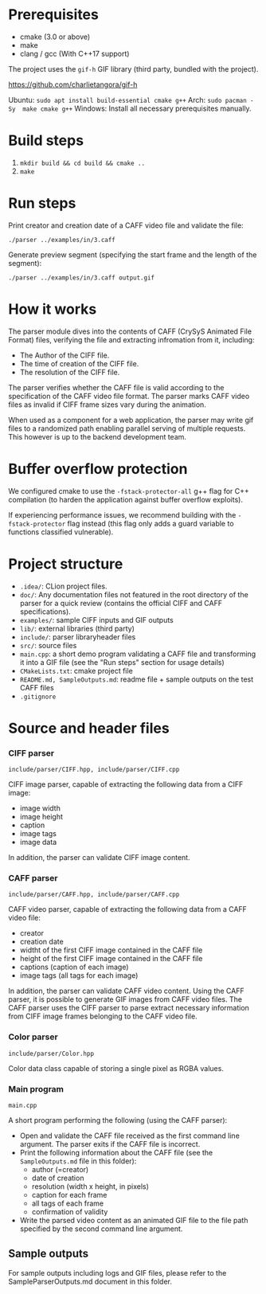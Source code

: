 # Prerequisites

- cmake (3.0 or above)
- make
- clang / gcc (With C++17 support)

The project uses the `gif-h` GIF library (third party, bundled with the project).

https://github.com/charlietangora/gif-h

Ubuntu:
`sudo apt install build-essential cmake g++`
Arch:
`sudo pacman -Sy  make cmake g++`
Windows:
Install all necessary prerequisites manually.

# Build steps

1. `mkdir build && cd build && cmake ..`
2. `make`

# Run steps
Print creator and creation date of a CAFF video file and validate the file:

`./parser ../examples/in/3.caff`

Generate preview segment (specifying the start frame and the length of the segment):

`./parser ../examples/in/3.caff output.gif`

# How it works

The parser module dives into the contents of CAFF (CrySyS Animated File Format) files, verifying the file and extracting infromation from it, including:
- The Author of the CIFF file.
- The time of creation of the CIFF file.
- The resolution of the CIFF file.

The parser verifies whether the CAFF file is valid according to the specification of the CAFF video file format.
The parser marks CAFF video files as invalid if CIFF frame sizes vary during the animation.

When used as a component for a web application, the parser may write gif files to a randomized path enabling parallel serving of multiple requests. This however is up to the backend development team.

# Buffer overflow protection

We configured cmake to use the `-fstack-protector-all` g++ flag for C++ compilation (to harden the application against buffer overflow exploits).

If experiencing performance issues, we recommend building with the `-fstack-protector` flag instead (this flag only adds a guard variable to functions classified vulnerable).

# Project structure

- `.idea/`: CLion project files.
- `doc/`: Any documentation files not featured in the root directory of the parser for a quick review (contains the official CIFF and CAFF specifications).
- `examples/`: sample CIFF inputs and GIF outputs
- `lib/`: external libraries (third party)
- `include/`: parser libraryheader files
- `src/`: source files
- `main.cpp`: a short demo program validating a CAFF file and transforming it into a GIF file (see the "Run steps" section for usage details)
- `CMakeLists.txt`: cmake project file
- `README.md, SampleOutputs.md`: readme file + sample outputs on the test CAFF files
- `.gitignore`

# Source and header files

### CIFF parser
`include/parser/CIFF.hpp, include/parser/CIFF.cpp`

CIFF image parser, capable of extracting the following data from a CIFF image:
- image width
- image height
- caption
- image tags
- image data

In addition, the parser can validate CIFF image content.

### CAFF parser
`include/parser/CAFF.hpp, include/parser/CAFF.cpp`

CAFF video parser, capable of extracting the following data from a CAFF video file:
- creator
- creation date
- widtht of the first CIFF image contained in the CAFF file
- height of the first CIFF image contained in the CAFF file
- captions (caption of each image)
- image tags (all tags for each image)

In addition, the parser can validate CAFF video content.
Using the CAFF parser, it is possible to generate GIF images from CAFF video files.
The CAFF parser uses the CIFF parser to parse extract necessary information from CIFF image frames belonging to the CAFF video file.

### Color parser
`include/parser/Color.hpp`

Color data class capable of storing a single pixel as RGBA values.

### Main program
`main.cpp`

A short program performing the following (using the CAFF parser):
- Open and validate the CAFF file received as the first command line argument. The parser exits if the CAFF file is incorrect.
- Print the following information about the CAFF file (see the `SampleOutputs.md` file in this folder):
  - author (=creator)
  - date of creation
  - resolution (width x height, in pixels)
  - caption for each frame
  - all tags of each frame
  - confirmation of validity
- Write the parsed video content as an animated GIF file to the file path specified by the second command line argument.

## Sample outputs

For sample outputs including logs and GIF files, please refer to the SampleParserOutputs.md document in this folder.

